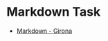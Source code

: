 Markdown Task
======================================

- [Markdown - Girona]( https://sarahcupples.github.io/Markdown-Task/girona.md)